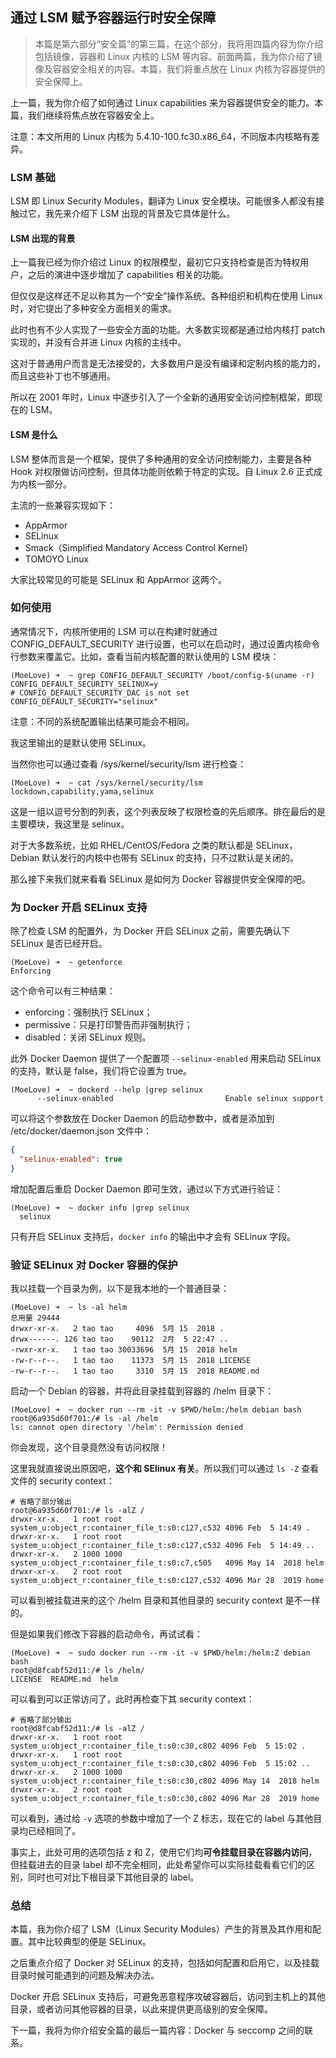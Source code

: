## 通过 LSM 赋予容器运行时安全保障

> 本篇是第六部分“安全篇”的第三篇，在这个部分，我将用四篇内容为你介绍包括镜像，容器和 Linux 内核的 LSM 等内容。前面两篇，我为你介绍了镜像及容器安全相关的内容。本篇，我们将重点放在 Linux 内核为容器提供的安全保障上。

上一篇，我为你介绍了如何通过 Linux capabilities 来为容器提供安全的能力。本篇，我们继续将焦点放在容器安全上。

注意：本文所用的 Linux 内核为 5.4.10-100.fc30.x86_64，不同版本内核略有差异。

### LSM 基础

LSM 即 Linux Security Modules，翻译为 Linux 安全模块。可能很多人都没有接触过它，我先来介绍下 LSM 出现的背景及它具体是什么。

#### **LSM 出现的背景**

上一篇我已经为你介绍过 Linux 的权限模型，最初它只支持检查是否为特权用户，之后的演进中逐步增加了 capabilities 相关的功能。

但仅仅是这样还不足以称其为一个“安全”操作系统。各种组织和机构在使用 Linux 时，对它提出了多种安全方面相关的需求。

此时也有不少人实现了一些安全方面的功能。大多数实现都是通过给内核打 patch 实现的，并没有合并进 Linux 内核的主线中。

这对于普通用户而言是无法接受的，大多数用户是没有编译和定制内核的能力的，而且这些补丁也不够通用。

所以在 2001 年时，Linux 中逐步引入了一个全新的通用安全访问控制框架，即现在的 LSM。

#### **LSM 是什么**

LSM 整体而言是一个框架，提供了多种通用的安全访问控制能力，主要是各种 Hook 对权限做访问控制，但具体功能则依赖于特定的实现。自 Linux 2.6 正式成为内核一部分。

主流的一些兼容实现如下：

- AppArmor
- SELinux
- Smack（Simplified Mandatory Access Control Kernel）
- TOMOYO Linux

大家比较常见的可能是 SELinux 和 AppArmor 这两个。

### 如何使用

通常情况下，内核所使用的 LSM 可以在构建时就通过 CONFIG_DEFAULT_SECURITY 进行设置，也可以在启动时，通过设置内核命令行参数来覆盖它。比如，查看当前内核配置的默认使用的 LSM 模块：

```shell
(MoeLove) ➜  ~ grep CONFIG_DEFAULT_SECURITY /boot/config-$(uname -r)
CONFIG_DEFAULT_SECURITY_SELINUX=y
# CONFIG_DEFAULT_SECURITY_DAC is not set
CONFIG_DEFAULT_SECURITY="selinux"
```

注意：不同的系统配置输出结果可能会不相同。

我这里输出的是默认使用 SELinux。

当然你也可以通过查看 /sys/kernel/security/lsm 进行检查：

```shell
(MoeLove) ➜  ~ cat /sys/kernel/security/lsm
lockdown,capability,yama,selinux
```

这是一组以逗号分割的列表，这个列表反映了权限检查的先后顺序。排在最后的是主要模块，我这里是 selinux。

对于大多数系统，比如 RHEL/CentOS/Fedora 之类的默认都是 SELinux，Debian 默认发行的内核中也带有 SELinux 的支持，只不过默认是关闭的。

那么接下来我们就来看看 SELinux 是如何为 Docker 容器提供安全保障的吧。

### 为 Docker 开启 SELinux 支持

除了检查 LSM 的配置外，为 Docker 开启 SELinux 之前，需要先确认下 SELinux 是否已经开启。

```shell
(MoeLove) ➜  ~ getenforce 
Enforcing
```

这个命令可以有三种结果：

- enforcing：强制执行 SELinux；
- permissive：只是打印警告而非强制执行；
- disabled：关闭 SELinux 规则。

此外 Docker Daemon 提供了一个配置项 `--selinux-enabled` 用来启动 SELinux 的支持，默认是 false，我们将它设置为 true。

```shell
(MoeLove) ➜  ~ dockerd --help |grep selinux
      --selinux-enabled                         Enable selinux support
```

可以将这个参数放在 Docker Daemon 的启动参数中，或者是添加到 /etc/docker/daemon.json 文件中：

```json
{
  "selinux-enabled": true
}
```

增加配置后重启 Docker Daemon 即可生效，通过以下方式进行验证：

```shell
(MoeLove) ➜  ~ docker info |grep selinux
  selinux
```

只有开启 SELinux 支持后，`docker info` 的输出中才会有 SELinux 字段。

### 验证 SELinux 对 Docker 容器的保护

我以挂载一个目录为例，以下是我本地的一个普通目录：

```shell
(MoeLove) ➜  ~ ls -al helm 
总用量 29444
drwxr-xr-x.   2 tao tao     4096  5月 15  2018 .
drwx------. 126 tao tao    90112  2月  5 22:47 ..
-rwxr-xr-x.   1 tao tao 30033696  5月 15  2018 helm
-rw-r--r--.   1 tao tao    11373  5月 15  2018 LICENSE
-rw-r--r--.   1 tao tao     3310  5月 15  2018 README.md
```

启动一个 Debian 的容器，并将此目录挂载到容器的 /helm 目录下：

```shell
(MoeLove) ➜  ~ docker run --rm -it -v $PWD/helm:/helm debian bash
root@6a935d60f701:/# ls -al /helm
ls: cannot open directory '/helm': Permission denied
```

你会发现，这个目录竟然没有访问权限！

这里我就直接说出原因吧，**这个和 SElinux 有关**。所以我们可以通过 `ls -Z` 查看文件的 security context：

```shell
# 省略了部分输出
root@6a935d60f701:/# ls -alZ /
drwxr-xr-x.   1 root root system_u:object_r:container_file_t:s0:c127,c532 4096 Feb  5 14:49 .
drwxr-xr-x.   1 root root system_u:object_r:container_file_t:s0:c127,c532 4096 Feb  5 14:49 ..
drwxr-xr-x.   2 1000 1000 system_u:object_r:container_file_t:s0:c7,c505   4096 May 14  2018 helm
drwxr-xr-x.   2 root root system_u:object_r:container_file_t:s0:c127,c532 4096 Mar 28  2019 home
```

可以看到被挂载进来的这个 /helm 目录和其他目录的 security context 是不一样的。

但是如果我们修改下容器的启动命令，再试试看：

```shell
(MoeLove) ➜  ~ sudo docker run --rm -it -v $PWD/helm:/helm:Z debian bash                           
root@d8fcabf52d11:/# ls /helm/
LICENSE  README.md  helm
```

可以看到可以正常访问了，此时再检查下其 security context：

```shell
# 省略了部分输出
root@d8fcabf52d11:/# ls -alZ /
drwxr-xr-x.   1 root root system_u:object_r:container_file_t:s0:c30,c802 4096 Feb  5 15:02 .
drwxr-xr-x.   1 root root system_u:object_r:container_file_t:s0:c30,c802 4096 Feb  5 15:02 ..
drwxr-xr-x.   2 1000 1000 system_u:object_r:container_file_t:s0:c30,c802 4096 May 14  2018 helm
drwxr-xr-x.   2 root root system_u:object_r:container_file_t:s0:c30,c802 4096 Mar 28  2019 home
```

可以看到，通过给 `-v` 选项的参数中增加了一个 Z 标志，现在它的 label 与其他目录均已经相同了。

事实上，此处可用的选项包括 z 和 Z，使用它们均**可令挂载目录在容器内访问**，但挂载进去的目录 label 却不完全相同，此处希望你可以实际挂载看看它们的区别，同时也可对比下根目录下其他目录的 label。

### 总结

本篇，我为你介绍了 LSM（Linux Security Modules）产生的背景及其作用和配置。其中比较典型的便是 SELinux。

之后重点介绍了 Docker 对 SELinux 的支持，包括如何配置和启用它，以及挂载目录时候可能遇到的问题及解决办法。

Docker 开启 SELinux 支持后，可避免恶意程序攻破容器后，访问到主机上的其他目录，或者访问其他容器的目录，以此来提供更高级别的安全保障。

下一篇，我将为你介绍安全篇的最后一篇内容：Docker 与 seccomp 之间的联系。